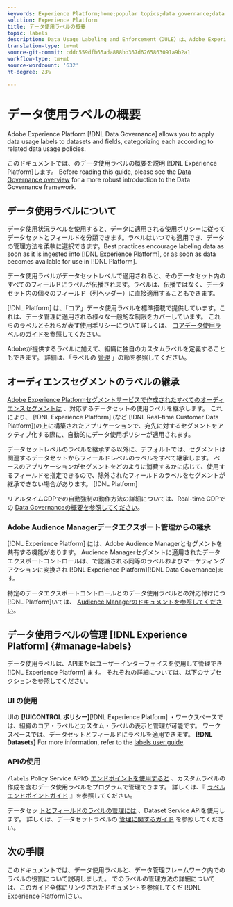 ```yaml
---
keywords: Experience Platform;home;popular topics;data governance;data usage label api;policy service api;data usage labels overview
solution: Experience Platform
title: データ使用ラベルの概要
topic: labels
description: Data Usage Labeling and Enforcement（DULE）は、Adobe Experience Platform データガバナンスの中核的なメカニズムです。DULE 機能を使用すると、データセットとフィールドにデータ使用ラベルを適用し、関連するデータ使用ポリシーに従って各データを分類できます。このドキュメントでは、Experience Platform のデータ使用ラベル（DULE ラベルとも呼ばれます）の概要を説明します。
translation-type: tm+mt
source-git-commit: cddc559dfb65ada888bb367d6265863091a9b2a1
workflow-type: tm+mt
source-wordcount: '632'
ht-degree: 23%

---
```



# データ使用ラベルの概要

Adobe Experience Platform [!DNL Data Governance] allows you to apply data usage labels to datasets and fields, categorizing each according to related data usage policies.

このドキュメントでは、のデータ使用ラベルの概要を説明 [!DNL Experience Platform]します。 Before reading this guide, please see the [Data Governance overview](../home.md) for a more robust introduction to the Data Governance framework.

## データ使用ラベルについて

データ使用状況ラベルを使用すると、データに適用される使用ポリシーに従ってデータセットとフィールドを分類できます。ラベルはいつでも適用でき、データの管理方法を柔軟に選択できます。Best practices encourage labeling data as soon as it is ingested into [!DNL Experience Platform], or as soon as data becomes available for use in [!DNL Platform].

データ使用ラベルがデータセットレベルで適用されると、そのデータセット内のすべてのフィールドにラベルが伝播されます。ラベルは、伝播ではなく、データセット内の個々のフィールド（列ヘッダー）に直接適用することもできます。

[!DNL Platform] は、「コア」データ使用ラベルを標準搭載で提供しています。これは、データ管理に適用される様々な一般的な制限をカバーしています。 これらのラベルとそれらが表す使用ポリシーについて詳しくは、 [コアデータ使用ラベルのガイドを参照してください](reference.md)。

Adobeが提供するラベルに加えて、組織に独自のカスタムラベルを定義することもできます。 詳細は、「ラベルの [管理](#manage-labels) 」の節を参照してください。

## オーディエンスセグメントのラベルの継承

[Adobe Experience Platformセグメントサービスで作成されたすべてのオーディエンスセグメントは](../../segmentation/home.md) 、対応するデータセットの使用ラベルを継承します。 これにより、 [!DNL Experience Platform] (など [!DNL Real-time Customer Data Platform])の上に構築されたアプリケーションで、宛先に対するセグメントをアクティブ化する際に、自動的にデータ使用ポリシーが適用されます。

データセットレベルのラベルを継承する以外に、デフォルトでは、セグメントは関連するデータセットからフィールドレベルのラベルをすべて継承します。 ベースのアプリケーションがセグメントをどのように消費するかに応じて、使用するフィールドを指定できるので、除外されたフィールドのラベルをセグメントが継承できない場合があります。 [!DNL Platform]

リアルタイムCDPでの自動強制の動作方法の詳細については、Real-time CDPでの [Data Governanceの概要を参照してください](../../rtcdp/privacy/data-governance-overview.md#enforce-data-usage-compliance)。

### Adobe Audience Managerデータエクスポート管理からの継承

[!DNL Experience Platform] には、Adobe Audience Managerとセグメントを共有する機能があります。 Audience Managerセグメントに適用されたデータエクスポートコントロールは、で認識される同等のラベルおよびマーケティングアクションに変換され [!DNL Experience Platform][!DNL Data Governance]ます。

特定のデータエクスポートコントロールとのデータ使用ラベルとの対応付けにつ [!DNL Platform]いては、 [Audience Managerのドキュメントを参照してください](https://docs.adobe.com/content/help/en/audience-manager/user-guide/implementation-integration-guides/integration-experience-platform/aam-aep-audience-sharing.html#aam-data-export-control-in-aep)。

## データ使用ラベルの管理 [!DNL Experience Platform] {#manage-labels}

データ使用ラベルは、APIまたはユーザーインターフェイスを使用して管理でき [!DNL Experience Platform] ます。 それぞれの詳細については、以下のサブセクションを参照してください。

### UI の使用

UIの **[!UICONTROL ポリシー]**[!DNL Experience Platform] ・ワークスペースでは、組織のコア・ラベルとカスタム・ラベルの表示と管理が可能です。 ワークスペースでは、データセットとフィールドにラベルを適用できます。 **[!DNL Datasets]** For more information, refer to the [labels user guide](user-guide.md).

### APIの使用

`/labels` Policy Service APIの [エンドポイントを使用すると](https://www.adobe.io/apis/experienceplatform/home/api-reference.html#!acpdr/swagger-specs/dule-policy-service.yaml) 、カスタムラベルの作成を含むデータ使用ラベルをプログラムで管理できます。 詳しくは、『 [ラベルエンドポイントガイド](../api/labels.md) 』を参照してください。

データセッ [トとフィールドのラベルの管理には](https://www.adobe.io/apis/experienceplatform/home/api-reference.html#!acpdr/swagger-specs/dataset-service.yaml) 、Dataset Service APIを使用します。 詳しくは、データセットラベルの [管理に関するガイド](./dataset-api.md) を参照してください。

## 次の手順

このドキュメントでは、データ使用ラベルと、データ管理フレームワーク内でのラベルの役割について説明しました。 でのラベルの管理方法の詳細については、このガイド全体にリンクされたドキュメントを参照してくだ [!DNL Experience Platform]さい。